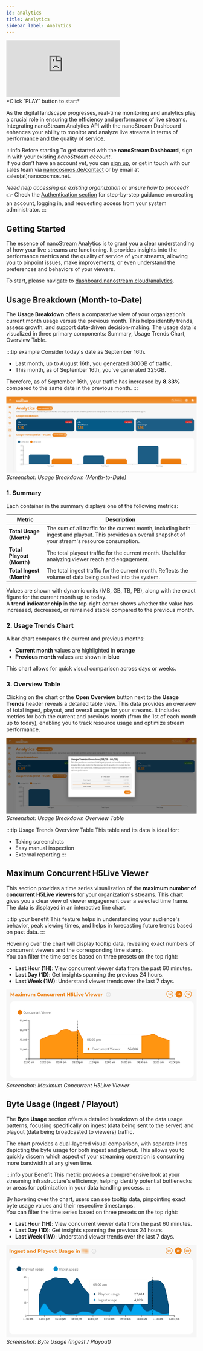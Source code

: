 ```yaml
---
id: analytics
title: Analytics
sidebar_label: Analytics
---
```


<div class="video-wrap">
    <div class="video-container">
        <iframe src="https://www.youtube.com/embed/vvxU_9qJD4I" frameborder="0" allowfullscreen></iframe>
    </div>
</div>
*Click `PLAY` button to start*

As the digital landscape progresses, real-time monitoring and analytics play a crucial role in ensuring the efficiency and performance of live streams. Integrating nanoStream Analytics API with the nanoStream Dashboard enhances your ability to monitor and analyze live streams in terms of performance and the quality of service.

:::info Before starting
To get started with the **nanoStream Dashboard**, sign in with your existing *nanoStream account*.  
If you don’t have an account yet, you can [sign up](https://dashboard.nanostream.cloud/signup), or get in touch with our sales team via [nanocosmos.de/contact](https://www.nanocosmos.de/contact) or by email at sales(at)nanocosmos.net.

*Need help accessing an existing organization or unsure how to proceed?* <br/>
👉  Check the [Authentication section](./getting_started#authentication) for step-by-step guidance on creating an account, logging in, and requesting access from your system administrator.
:::


## Getting Started

The essence of nanoStream Analytics is to grant you a clear understanding of how your live streams are functioning. It provides insights into the performance metrics and the quality of service of your streams, allowing you to pinpoint issues, make improvements, or even understand the preferences and behaviors of your viewers.

To start, please navigate to [dashboard.nanostream.cloud/analytics](https://dashboard.nanostream.cloud/analytics).

## Usage Breakdown (Month-to-Date)

The **Usage Breakdown** offers a comparative view of your organization’s current month usage versus the previous month. This helps identify trends, assess growth, and support data-driven decision-making.
The usage data is visualized in three primary components: Summary, Usage Trends Chart, Overview Table.

:::tip example
Consider today's date as September 16th.
- Last month, up to August 16th, you generated 300GB of traffic.
- This month, as of September 16th, you've generated 325GB.

Therefore, as of September 16th, your traffic has increased by **8.33%** compared to the same date in the previous month.
:::

![Screenshot: Usage Breakdown (Month-to-Date)](../assets/dashboard/usage-trend-chart.png)
*Screenshot: Usage Breakdown (Month-to-Date)*

### 1. Summary

Each container in the summary displays one of the following metrics:

| **Metric**           | **Description** |
|----------------------|-----------------|
| **Total Usage (Month)**   | The sum of all traffic for the current month, including both ingest and playout. This provides an overall snapshot of your stream's resource consumption. |
| **Total Playout (Month)** | The total playout traffic for the current month. Useful for analyzing viewer reach and engagement. |
| **Total Ingest (Month)**  | The total ingest traffic for the current month. Reflects the volume of data being pushed into the system. |


Values are shown with dynamic units (MB, GB, TB, PB), along with the exact figure for the current month up to today.  
A **trend indicator chip** in the top-right corner shows whether the value has increased, decreased, or remained stable compared to the previous month.

### 2. Usage Trends Chart

A bar chart compares the current and previous months:
- **Current month** values are highlighted in **orange**
- **Previous month** values are shown in **blue**

This chart allows for quick visual comparison across days or weeks.

### 3. Overview Table

Clicking on the chart or the **Open Overview** button next to the **Usage Trends** header reveals a detailed table view.
This data provides an overview of total ingest, playout, and overall usage for your streams. It includes metrics for both the current and previous month (from the 1st of each month up to today), enabling you to track resource usage and optimize stream performance.

![Screenshot: Usage Breakdown Overview Table](../assets/dashboard/usage-overview-table.png)
*Screenshot: Usage Breakdown Overview Table*

:::tip Usage Trends Overview Table
This table and its data is ideal for:
- Taking screenshots
- Easy manual inspection
- External reporting
:::

## Maximum Concurrent H5Live Viewer

This section provides a time series visualization of the **maximum number of concurrent H5Live viewers** for your organization's streams. This chart gives you a clear view of viewer engagement over a selected time frame.
The data is displayed in an interactive line chart.

:::tip your benefit
This feature helps in understanding your audience's behavior, peak viewing times, and helps in forecasting future trends based on past data.
:::

Hovering over the chart will display tooltip data, revealing exact numbers of concurrent viewers and the corresponding time stamp. <br/>
You can filter the time series based on three presets on the top right:

- **Last Hour (1H)**: View concurrent viewer data from the past 60 minutes.
- **Last Day (1D)**: Get insights spanning the previous 24 hours.
- **Last Week (1W)**: Understand viewer trends over the last 7 days.

![Screenshot: Maximum Concurrent H5Live Viewer](../assets/dashboard/maximum-viewer.png) <br/>
*Screenshot: Maximum Concurrent H5Live Viewer*

## Byte Usage (Ingest / Playout)

The **Byte Usage** section offers a detailed breakdown of the data usage patterns, focusing specifically on ingest (data being sent to the server) and playout (data being broadcasted to viewers) traffic.

The chart provides a dual-layered visual comparison, with separate lines depicting the byte usage for both ingest and playout. This allows you to quickly discern which aspect of your streaming operation is consuming more bandwidth at any given time.

:::info your Benefit
This metric provides a comprehensive look at your streaming infrastructure's efficiency, helping identify potential bottlenecks or areas for optimization in your data handling process.
:::


By hovering over the chart, users can see tooltip data, pinpointing exact byte usage values and their respective timestamps. <br/>
You can filter the time series based on three presets on the top right:

- **Last Hour (1H)**: View concurrent viewer data from the past 60 minutes.
- **Last Day (1D)**: Get insights spanning the previous 24 hours.
- **Last Week (1W)**: Understand viewer trends over the last 7 days.

![Screenshot: Byte Usage (Ingest / Playout)](../assets/dashboard/byte-usage.png) <br/>
*Screenshot: Byte Usage (Ingest / Playout)*
